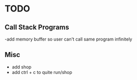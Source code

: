 # TODO

## Call Stack Programs

-add memory buffer so user can't call same program infinitely

## Misc

- add shop
- add ctrl + c to quite run/shop
